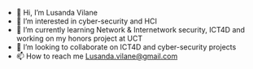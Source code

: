 - 👋 Hi, I’m Lusanda Vilane
- 👀 I’m interested in cyber-security and HCI
- 🌱 I’m currently learning Network & Internetwork security, ICT4D and working on my honors project at UCT
- 💞️ I’m looking to collaborate on ICT4D and cyber-security projects
- 📫 How to reach me Lusanda.vilane@gmail.com


